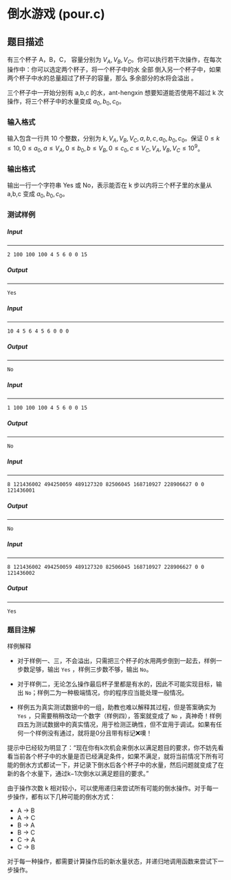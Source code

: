 # 倒水游戏 (pour.c)

## 题目描述

有三个杯子 A，B，C， 容量分别为 $V_A ,V_B,V_C$。你可以执行若干次操作，在每次操作中：你可以选定两个杯子，将一个杯子中的水 全部 倒入另一个杯子中，如果两个杯子中水的总量超过了杯子的容量，那么 多余部分的水将会溢出 。

三个杯子中一开始分别有 a,b,c 的水，ant-hengxin 想要知道能否使用不超过 k 次操作，将三个杯子中的水量变成 $a_0,b_0,c_0$。

### 输入格式

输入包含一行共 10 个整数，分别为 $k,V_A ,V_B,V_C,a,b,c,a_0,b_0,c_0$。保证 $0≤k≤10, 0≤a_0,a≤V_A, 0≤b_0,b≤V_B, 0≤c_0,c≤V_C, V_A,V_B,V_C≤10^9$。

### 输出格式

输出一行一个字符串 Yes 或 No，表示能否在 k 步以内将三个杯子里的水量从 a,b,c 变成 $a_0,b_0,c_0$。

### 测试样例

##### Input

------

```
2 100 100 100 4 5 6 0 0 15
```

##### Output

------

```
Yes
```

##### Input

------

```
10 4 5 6 4 5 6 0 0 0
```

##### Output

------

```
No
```

##### Input

------

```
1 100 100 100 4 5 6 0 0 15
```

##### Output

------

```
No
```

##### Input

------

```
8 121436002 494250059 489127320 82506045 168710927 228906627 0 0 121436001
```

##### Output

------

```
No
```

##### Input

------

```
8 121436002 494250059 489127320 82506045 168710927 228906627 0 0 121436002
```

##### Output

------

```
Yes
```

### 题目注解

样例解释

- 对于样例一、三，不会溢出，只需把三个杯子的水用两步倒到一起去，样例一步数足够，输出 `Yes` ，样例三步数不够，输出 `No`。

- 对于样例二，无论怎么操作最后杯子里都是有水的，因此不可能实现目标，输出 `No`；样例二为一种极端情况，你的程序应当能处理一般情况。
- 样例五为真实测试数据中的一组，助教也难以解释其过程，但是答案确实为 `Yes` ，只需要稍稍改动一个数字（样例四），答案就变成了 `No` ，真神奇！样例四五为测试数据中的真实情况，用于检测正确性，但不宜用于调试。如果有任何一个样例没有通过，就将是0分且带有标记❌噢！



提示中已经较为明显了：“现在你有k次机会来倒水以满足题目的要求，你不妨先看看当前各个杯子中的水量是否已经满足条件，如果不满足，就将当前情况下所有可能的倒水方式都试一下，并记录下倒水后各个杯子中的水量，然后问题就变成了在新的各个水量下，通过k−1次倒水以满足题目的要求。”

由于操作次数 k 相对较小，可以使用递归来尝试所有可能的倒水操作。对于每一步操作，都有以下几种可能的倒水方式：

- A -> B
- A -> C
- B -> A
- B -> C
- C -> A
- C -> B

对于每一种操作，都需要计算操作后的新水量状态，并递归地调用函数来尝试下一步操作。